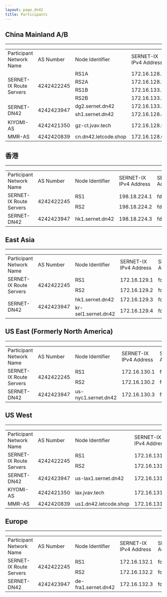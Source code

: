 ```yaml
---
layout: page_dn42
title: Participants
---
```


## China Mainland A/B
---
<table>
    <tr>
        <td>Participant Network Name</td>
        <td>AS Number</td>
        <td>Node Identifier</td>
        <td>SERNET-IX IPv4 Address</td>
        <td>SERNET-IX IPv6 Address</td>
    </tr>
    <tr>
        <td rowspan = "4">SERNET-IX Route Servers</td>
        <td rowspan = "4">4242422245</td>
        <td>RS1A</td>
        <td>172.16.128.1</td>
        <td>fd06:7bc4:e3fa:7940::1</td>
    </tr>
    <tr>
        <td>RS2A</td>
        <td>172.16.128.2</td>
        <td>fd06:7bc4:e3fa:7940::2</td>
    </tr>
    <tr>
        <td>RS1B</td>
        <td>172.16.133.1</td>
        <td>fd06:7bc4:e3fa:7946::1</td>
    </tr>
    <tr>
        <td>RS2B</td>
        <td>172.16.133.2</td>
        <td>fd06:7bc4:e3fa:7946::2</td>
    </tr>
    <tr>
        <td rowspan = "2">SERNET-DN42</td>
        <td rowspan = "2">4242423947</td>
        <td>dg2.sernet.dn42</td>
        <td>172.16.133.3</td>
        <td>fd06:7bc4:e3fa:7946::3</td>
    </tr>
    <tr>
        <td>sh1.sernet.dn42</td>
        <td>172.16.128.4</td>
        <td>fd06:7bc4:e3fa:7940::4</td>
    </tr>
    <tr>
        <td>KIYOMI-AS</td>
        <td>4242421350</td>
        <td>gz-ct.jvav.tech</td>
        <td>172.16.128.5</td>
        <td>fd06:7bc4:e3fa:7940::5</td>
    </tr>
    <tr>
        <td>MMR-AS</td>
        <td>4242420839</td>
        <td>cn.dn42.letcode.shop</td>
        <td>172.16.128.6</td>
        <td>fd06:7bc4:e3fa:7940::6</td>
    </tr>
</table>

## 香港
---
<table>
    <tr>
        <td>Participant Network Name</td>
        <td>AS Number</td>
        <td>Node Identifier</td>
        <td>SERNET-IX IPv4 Address</td>
        <td>SERNET-IX IPv6 Address</td>
    </tr>
    <tr>
        <td rowspan = "2">SERNET-IX Route Servers</td>
        <td rowspan = "2">4242422245</td>
        <td>RS1</td>
        <td>198.18.224.1</td>
        <td>fd06:7bc4:e3fa:7945::1</td>
    </tr>
    <tr>
        <td>RS2</td>
        <td>198.18.224.2</td>
        <td>fd06:7bc4:e3fa:7945::2</td>
    </tr>
    <tr>
        <td>SERNET-DN42</td>
        <td>4242423947</td>
        <td>hk1.sernet.dn42</td>
        <td>198.18.224.3</td>
        <td>fd06:7bc4:e3fa:7945::3</td>
    </tr>
</table>

## East Asia
---
<table>
    <tr>
        <td>Participant Network Name</td>
        <td>AS Number</td>
        <td>Node Identifier</td>
        <td>SERNET-IX IPv4 Address</td>
        <td>SERNET-IX IPv6 Address</td>
    </tr>
    <tr>
        <td rowspan = "2">SERNET-IX Route Servers</td>
        <td rowspan = "2">4242422245</td>
        <td>RS1</td>
        <td>172.16.129.1</td>
        <td>fd06:7bc4:e3fa:7941::1</td>
    </tr>
    <tr>
        <td>RS2</td>
        <td>172.16.129.2</td>
        <td>fd06:7bc4:e3fa:7941::2</td>
    </tr>
    <tr>
        <td rowspan = "2">SERNET-DN42</td>
        <td rowspan = "2">4242423947</td>
        <td>hk1.sernet.dn42</td>
        <td>172.16.129.3</td>
        <td>fd06:7bc4:e3fa:7941::3</td>
    </tr>
    <tr>
        <td>kr-sel1.sernet.dn42</td>
        <td>172.16.129.4</td>
        <td>fd06:7bc4:e3fa:7941::4</td>
    </tr>
</table>

## US East (Formerly North America)
---
<table>
    <tr>
        <td>Participant Network Name</td>
        <td>AS Number</td>
        <td>Node Identifier</td>
        <td>SERNET-IX IPv4 Address</td>
        <td>SERNET-IX IPv6 Address</td>
    </tr>
    <tr>
        <td rowspan = "2">SERNET-IX Route Servers</td>
        <td rowspan = "2">4242422245</td>
        <td>RS1</td>
        <td>172.16.130.1</td>
        <td>fd06:7bc4:e3fa:7942::1</td>
    </tr>
    <tr>
        <td>RS2</td>
        <td>172.16.130.2</td>
        <td>fd06:7bc4:e3fa:7942::2</td>
    </tr>
    <tr>
        <td>SERNET-DN42</td>
        <td>4242423947</td>
        <td>us-nyc1.sernet.dn42</td>
        <td>172.16.130.3</td>
        <td>fd06:7bc4:e3fa:7942::3</td>
    </tr>
</table>

## US West
---
<table>
    <tr>
        <td>Participant Network Name</td>
        <td>AS Number</td>
        <td>Node Identifier</td>
        <td>SERNET-IX IPv4 Address</td>
        <td>SERNET-IX IPv6 Address</td>
    </tr>
    <tr>
        <td rowspan = "2">SERNET-IX Route Servers</td>
        <td rowspan = "2">4242422245</td>
        <td>RS1</td>
        <td>172.16.131.1</td>
        <td>fd06:7bc4:e3fa:7943::1</td>
    </tr>
    <tr>
        <td>RS2</td>
        <td>172.16.131.2</td>
        <td>fd06:7bc4:e3fa:7943::2</td>
    </tr>
    <tr>
        <td>SERNET-DN42</td>
        <td>4242423947</td>
        <td>us-lax1.sernet.dn42</td>
        <td>172.16.131.3</td>
        <td>fd06:7bc4:e3fa:7943::3</td>
    </tr>
    <tr>
        <td>KIYOMI-AS</td>
        <td>4242421350</td>
        <td>lax.jvav.tech</td>
        <td>172.16.131.5</td>
        <td>fd06:7bc4:e3fa:7943::5</td>
    </tr>
    <tr>
        <td>MMR-AS</td>
        <td>4242420839</td>
        <td>us1.dn42.letcode.shop</td>
        <td>172.16.131.6</td>
        <td>fd06:7bc4:e3fa:7943::6</td>
    </tr>
</table>

## Europe
---
<table>
    <tr>
        <td>Participant Network Name</td>
        <td>AS Number</td>
        <td>Node Identifier</td>
        <td>SERNET-IX IPv4 Address</td>
        <td>SERNET-IX IPv6 Address</td>
    </tr>
    <tr>
        <td rowspan = "2">SERNET-IX Route Servers</td>
        <td rowspan = "2">4242422245</td>
        <td>RS1</td>
        <td>172.16.132.1</td>
        <td>fd06:7bc4:e3fa:7944::1</td>
    </tr>
    <tr>
        <td>RS2</td>
        <td>172.16.132.2</td>
        <td>fd06:7bc4:e3fa:7944::2</td>
    </tr>
    <tr>
        <td>SERNET-DN42</td>
        <td>4242423947</td>
        <td>de-fra1.sernet.dn42</td>
        <td>172.16.132.3</td>
        <td>fd06:7bc4:e3fa:7944::3</td>
    </tr>
</table>